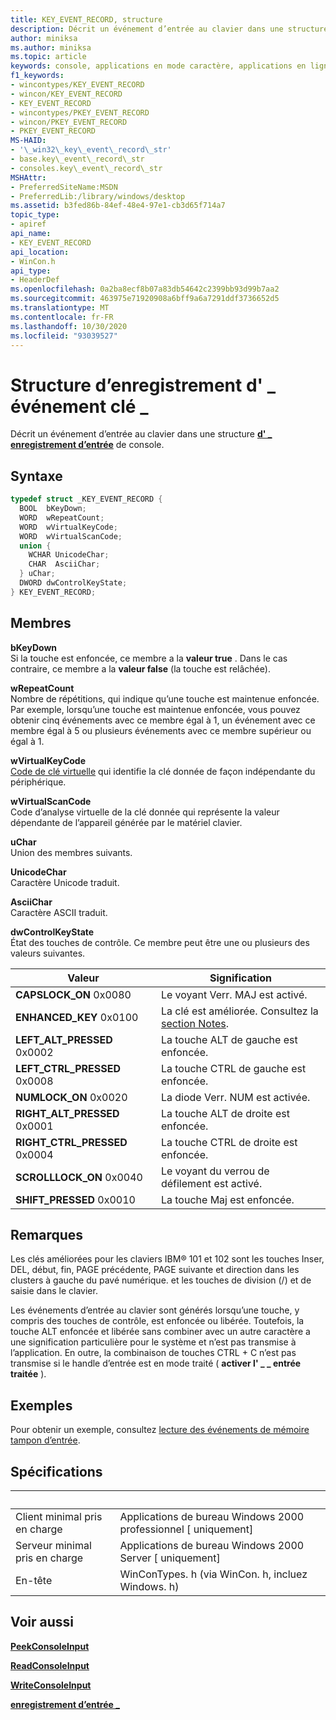 ```yaml
---
title: KEY_EVENT_RECORD, structure
description: Décrit un événement d’entrée au clavier dans une structure d’enregistrement d’entrée de console \_ .
author: miniksa
ms.author: miniksa
ms.topic: article
keywords: console, applications en mode caractère, applications en ligne de commande, applications de terminal, API console
f1_keywords:
- wincontypes/KEY_EVENT_RECORD
- wincon/KEY_EVENT_RECORD
- KEY_EVENT_RECORD
- wincontypes/PKEY_EVENT_RECORD
- wincon/PKEY_EVENT_RECORD
- PKEY_EVENT_RECORD
MS-HAID:
- '\_win32\_key\_event\_record\_str'
- base.key\_event\_record\_str
- consoles.key\_event\_record\_str
MSHAttr:
- PreferredSiteName:MSDN
- PreferredLib:/library/windows/desktop
ms.assetid: b3fed86b-84ef-48e4-97e1-cb3d65f714a7
topic_type:
- apiref
api_name:
- KEY_EVENT_RECORD
api_location:
- WinCon.h
api_type:
- HeaderDef
ms.openlocfilehash: 0a2ba8ecf8b07a83db54642c2399bb93d99b7aa2
ms.sourcegitcommit: 463975e71920908a6bff9a6a7291ddf3736652d5
ms.translationtype: MT
ms.contentlocale: fr-FR
ms.lasthandoff: 10/30/2020
ms.locfileid: "93039527"
---
```

# <a name="key_event_record-structure"></a>Structure d’enregistrement d' \_ événement clé \_

Décrit un événement d’entrée au clavier dans une structure [**d' \_ enregistrement d’entrée**](input-record-str.md) de console.

## <a name="syntax"></a>Syntaxe

```C
typedef struct _KEY_EVENT_RECORD {
  BOOL  bKeyDown;
  WORD  wRepeatCount;
  WORD  wVirtualKeyCode;
  WORD  wVirtualScanCode;
  union {
    WCHAR UnicodeChar;
    CHAR  AsciiChar;
  } uChar;
  DWORD dwControlKeyState;
} KEY_EVENT_RECORD;
```

## <a name="members"></a>Membres

**bKeyDown**  
Si la touche est enfoncée, ce membre a la **valeur true** . Dans le cas contraire, ce membre a la **valeur false** (la touche est relâchée).

**wRepeatCount**  
Nombre de répétitions, qui indique qu’une touche est maintenue enfoncée. Par exemple, lorsqu’une touche est maintenue enfoncée, vous pouvez obtenir cinq événements avec ce membre égal à 1, un événement avec ce membre égal à 5 ou plusieurs événements avec ce membre supérieur ou égal à 1.

**wVirtualKeyCode**  
[Code de clé virtuelle](https://msdn.microsoft.com/library/windows/desktop/dd375731(v=vs.85).aspx) qui identifie la clé donnée de façon indépendante du périphérique.

**wVirtualScanCode**  
Code d’analyse virtuelle de la clé donnée qui représente la valeur dépendante de l’appareil générée par le matériel clavier.

**uChar**  
Union des membres suivants.

**UnicodeChar**  
Caractère Unicode traduit.

**AsciiChar**  
Caractère ASCII traduit.

**dwControlKeyState**  
État des touches de contrôle. Ce membre peut être une ou plusieurs des valeurs suivantes.

| Valeur | Signification |
|-|-|
| **CAPSLOCK_ON** 0x0080 | Le voyant Verr. MAJ est activé. |
| **ENHANCED_KEY** 0x0100 | La clé est améliorée. Consultez la [section Notes](key-event-record-str.md#remarks). |
| **LEFT_ALT_PRESSED** 0x0002 | La touche ALT de gauche est enfoncée. |
| **LEFT_CTRL_PRESSED** 0x0008 | La touche CTRL de gauche est enfoncée. |
| **NUMLOCK_ON** 0x0020 | La diode Verr. NUM est activée. |
| **RIGHT_ALT_PRESSED** 0x0001 | La touche ALT de droite est enfoncée. |
| **RIGHT_CTRL_PRESSED** 0x0004 | La touche CTRL de droite est enfoncée. |
| **SCROLLLOCK_ON** 0x0040 | Le voyant du verrou de défilement est activé. |
| **SHIFT_PRESSED** 0x0010 | La touche Maj est enfoncée. |

## <a name="remarks"></a>Remarques

Les clés améliorées pour les claviers IBM® 101 et 102 sont les touches Inser, DEL, début, fin, PAGE précédente, PAGE suivante et direction dans les clusters à gauche du pavé numérique. et les touches de division (/) et de saisie dans le clavier.

Les événements d’entrée au clavier sont générés lorsqu’une touche, y compris des touches de contrôle, est enfoncée ou libérée. Toutefois, la touche ALT enfoncée et libérée sans combiner avec un autre caractère a une signification particulière pour le système et n’est pas transmise à l’application. En outre, la combinaison de touches CTRL + C n’est pas transmise si le handle d’entrée est en mode traité ( **activer l' \_ \_ entrée traitée** ).

## <a name="examples"></a>Exemples

Pour obtenir un exemple, consultez [lecture des événements de mémoire tampon d’entrée](reading-input-buffer-events.md).

## <a name="requirements"></a>Spécifications

| &nbsp; | &nbsp; |
|-|-|
| Client minimal pris en charge | Applications de bureau Windows 2000 professionnel \[ uniquement\] |
| Serveur minimal pris en charge | Applications de bureau Windows 2000 Server \[ uniquement\] |
| En-tête | WinConTypes. h (via WinCon. h, incluez Windows. h) |

## <a name="see-also"></a>Voir aussi

[**PeekConsoleInput**](peekconsoleinput.md)

[**ReadConsoleInput**](readconsoleinput.md)

[**WriteConsoleInput**](writeconsoleinput.md)

[**enregistrement d’entrée \_**](input-record-str.md)
